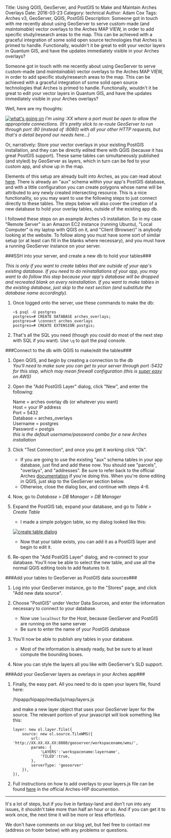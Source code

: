 Title: Using QGIS, GeoServer, and PostGIS to Make and Maintain Arches Overlays
Date: 2016-03-23
Category: technical
Author: Adam Cox
Tags: Arches v3, GeoServer, QGIS, PostGIS
Description: Someone got in touch with me recently about using GeoServer to serve custom-made (and _maintainable_) vector overlays to the Arches MAP VIEW, in order to add specific study/research areas to the map. This can be achieved with a graceful integration of some solid open source technologies that Arches is primed to handle. Functionally, wouldn't it be great to edit your vector layers in Quantum GIS, and have the updates immediately visible in your Arches overlays?

Someone got in touch with me recently about using GeoServer to serve custom-made (and _maintainable_) vector overlays to the Arches MAP VIEW, in order to add specific study/research areas to the map. This can be achieved with a graceful integration of some solid open source technologies that Arches is primed to handle. Functionally, wouldn't it be great to edit your vector layers in Quantum GIS, and have the updates immediately visible in your Arches overlays?

Well, here are my thoughts: 

[![what's going on](/theme/img/qgis-geoserver-postgis-arches.png)](/theme/img/qgis-geoserver-postgis-arches.png)
_I'm using :XX where a port must be open to allow the appropriate connections. (It's pretty slick to re-route GeoServer to run through port :80 (instead of :8080) with all your other HTTP requests, but that's a detail beyond our needs here...)_

Or, narratively: Store your vector overlays in your existing PostGIS installation, and they can be directly edited there with QGIS (because it has great PostGIS support). These same tables can simultaneously published (and styled) by GeoServer as layers, which in turn can be fed to your custom app, and show up in the map.

Elements of this setup are already built into Arches, as you can read about [here](http://arches-hip.readthedocs.org/en/latest/loading-data/#optional-gis-layers-for-administrative-areas). There is already an "aux" schema within your app's PostGIS database, and with a little configuration you can create polygons whose name will be attributed to any newly created intersecting resource. This is a nice functionality, so you may want to use the following steps to just connect directly to these tables. The steps below will also cover the creation of a new database to hold your overlay tables, outside of the existing app db.

I followed these steps on an example Arches v3 installation. So in my case "Remote Server" is an Amazon EC2 instance (running Ubuntu), "Local Computer" is my laptop with QGIS on it, and "Client (Browser)" is anybody looking at the website. To follow along you must have some sort of similar setup (or at least can fill in the blanks where necessary), and you must have a running GeoServer instance on your server.

###SSH into your server, and create a new db to hold your tables###

_This is only if you want to create tables that are outside of your app's existing database. If you need to do reinstallations of your app, you may want to do follow this step because your app's database will be dropped and recreated blank on every reinstallation. If you want to make tables in the existing database, just skip to the next section (and substitute the database name accordingly)._

1.  Once logged onto the server, use these commands to make the db:

        ~$ psql -U postgres
        postgres=# CREATE DATABASE arches_overlays;
        postgres=# \connect arches_overlays
        postgres=# CREATE EXTENSION postgis;

2.  That's all the SQL you need (though you could do most of the next step with SQL if you want). Use `\q` to quit the psql console.
    
###Connect to the db with QGIS to make/edit the tables###

1.  Open QGIS, and begin by creating a connection to the db<br>_You'll need to make sure you can get to your server through port :5432 for this step, which may mean firewall configuration (this is [super easy](http://docs.aws.amazon.com/AmazonVPC/latest/GettingStartedGuide/getting-started-create-security-group.html) on AWS)_

3.  Open the "Add PostGIS Layer" dialog, click "New", and enter the following:

    Name = arches overlay db (or whatever you want)<br>
    Host = your IP address<br>
    Port = 5432<br>
    Database = arches_overlays<br>
    Username = postgres<br>
    Password = postgis<br>
    _this is the default username/password combo for a new Arches installation_
    
4.  Click "Test Connection", and once you get it working click "Ok".

    +  If you are going to use the existing "aux" schema tables in your app database, just find and add these now. You should see "parcels", "overlays", and "addresses". Be sure to refer back to the official Arches [documentation](http://arches-hip.readthedocs.org/en/latest/loading-data/#optional-gis-layers-for-administrative-areas) if you're doing this. When you're done editing in QGIS, just skip to the GeoServer section below.
    +  Otherwise, close the dialog box, and continue with steps 4-6.

5.  Now, go to _Database > DB Manager > DB Manager_

6.  Expand the PostGIS tab, expand your database, and go to _Table > Create Table_

    +  I made a simple polygon table, so my dialog looked like this:
    
    [![create table dialog](theme/img/make_postgis_table_qgis.png)](theme/img/make_postgis_table_qgis.png)
    
    +  Now that your table exists, you can add it as a PostGIS layer and begin to edit it.
    
7.  Re-open the "Add PostGIS Layer" dialog, and re-connect to your database.  You'll now be able to select the new table, and use all the normal QGIS editing tools to add features to it.

###Add your tables to GeoServer as PostGIS data sources###

1.  Log into your GeoServer instance, go to the "Stores" page, and click "Add new data source".

2.  Choose "PostGIS" under Vector Data Sources, and enter the information necessary to connect to your database.

    +  Now use `localhost` for the Host, because GeoServer and PostGIS are running on the same server
    +  Be sure to enter the name of your PostGIS database
    
3.  You'll now be able to publish any tables in your database.

    +  Most of the information is already ready, but be sure to at least compute the bounding boxes.
    
4.  Now you can style the layers all you like with GeoServer's SLD support.

###Add your GeoServer layers as overlays in your Arches app###

1.  Finally, the easy part. All you need to do is open your layers file, found here:
    
    /hipapp/hipapp/media/js/map/layers.js
    
    and make a new layer object that uses your GeoServer layer for the source. The relevant portion of your javascript will look something like this:
    
        layer: new ol.layer.Tile({
            source: new ol.source.TileWMS({
                url: 'http://XX.XX.XX.XX:8080/geoserver/workspacename/wms/',
                params: {
                    'LAYERS':'workspacename:layername',
                    'TILED':true,
                },
                serverType: 'geoserver'
            }),
        }),
    
2.  Full instructions on how to add overlays to your layers.js file can be found [here](http://arches-hip.readthedocs.org/en/latest/customization/#overlays) in the official Arches-HIP documention.
    
---

It's a lot of steps, but if you live in fantasy-land and don't run into any issues, it shouldn't take more than half an hour or so. And if you can get it to work once, the next time it will be more or less effortless.

We don't have comments on our blog yet, but feel free to contact me (address on footer below) with any problems or questions.  
